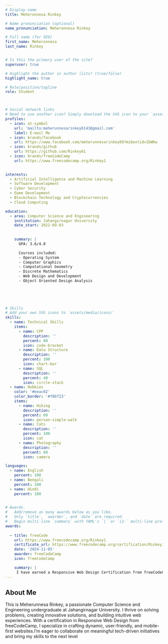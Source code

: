 ```yaml
---
# Display name
title: Meheronnesa Rinkey

# Name pronunciation (optional)
name_pronunciation: Meheronnesa Rinkey

# Full name (for SEO)
first_name: Meheronnesa 
last_name: Rinkey


# Is this the primary user of the site?
superuser: true

# Highlight the author in author lists? (true/false)
highlight_name: true

# Role/position/tagline
role: Student



# Social network links
# Need to use another icon? Simply download the SVG icon to your `assets/media/icons/` folder.
profiles:
  - icon: at-symbol
    url: 'mailto:meherunnesarinkey6143@gmail.com'
    label: E-mail Me
  - icon: brands/facebook
    url: https://www.facebook.com/meherunnesarinkey89?mibextid=ZbWKw
  - icon: brands/github
    url: https://github.com/Rinkey61
  - icon: brands/freeCodeCamp
    url: https://www.freecodecamp.org/Rinkey1
 

interests:
  - Artificial Intelligence and Machine Learning
  - Software Development
  - Cyber Security
  - Game Development
  - Blockchain Technology and Cryptocurrencies
  - Cloud Computing

education:
  - area: Computer Science and Engineering
    institution: Jahangirnagar University
    date_start: 2022-09-03
    
    
    summary: |
      GPA: 3.6/4.0

      Courses included:
      - Operating System
      - Computer Graphics
      - Computational Geometry
      - Discrete Mathematics
      - Web Design and Development
      - Object Oriented Design Analysis
  

    
   

# Skills
# Add your own SVG icons to `assets/media/icons/`
skills:
  - name: Technical Skills
    items:
      - name: CPP
        description: ''
        percent: 80
        icon: code-bracket
      - name: Data Structure
        description: ''
        percent: 100
        icon: chart-bar
      - name: SQL
        description: ''
        percent: 40
        icon: circle-stack
  - name: Hobbies
    color: '#eeac02'
    color_border: '#f0bf23'
    items:
      - name: Hiking
        description: ''
        percent: 60
        icon: person-simple-walk
      - name: Cats
        description: ''
        percent: 100
        icon: cat
      - name: Photography
        description: ''
        percent: 80
        icon: camera

languages:
  - name: English
    percent: 100
  - name: Bengali
    percent: 100
  - name: Hindi
    percent: 100
  

# Awards.
#   Add/remove as many awards below as you like.
#   Only `title`, `awarder`, and `date` are required.
#   Begin multi-line `summary` with YAML's `|` or `|2-` multi-line prefix and indent 2 spaces below.
awards:
  
  - title: freeCode
    url: https://www.freecodecamp.org/Rinkey1
    certificate_url: https://www.freecodecamp.org/certification/Rinkey1/responsive-web-design
    date: '2024-11-05'
    awarder: freeCodeCamp
    icon: freeCodeCamp

    summary: |
     I have earned a Responsive Web Design Certification from freeCodeCamp, showcasing my expertise in HTML5, CSS3, Flexbox, and CSS Grid. Through this program, I developed dynamic, mobile-first web applications and layouts while mastering responsive design principles. I also completed hands-on projects, including personal portfolios, landing pages, and multi-page websites, demonstrating creativity, technical proficiency, and a strong commitment to modern web development standards and best practices.
---
```


## About Me

This is  Meherunnesa Rinkey, a passionate Computer Science and Engineering undergraduate at Jahangirnagar University. I thrive on solving problems, creating innovative solutions, and building intuitive web experiences. With a certification in Responsive Web Design from freeCodeCamp, I specialize in crafting dynamic, user-friendly, and mobile-first websites.I’m eager to collaborate on meaningful tech-driven initiatives and bring my skills to the next level
